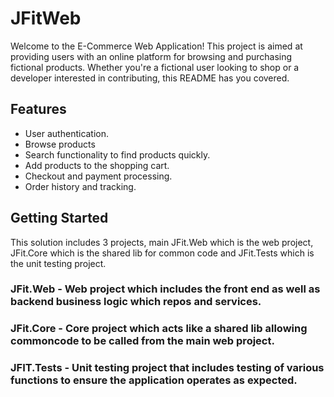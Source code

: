 # JFitWeb

Welcome to the E-Commerce Web Application! This project is aimed at providing users with an online platform for browsing 
and purchasing fictional products. Whether you're a fictional user looking to shop or a developer interested in contributing, 
this README has you covered.

## Features

- User authentication.
- Browse products
- Search functionality to find products quickly.
- Add products to the shopping cart.
- Checkout and payment processing.
- Order history and tracking.

## Getting Started

This solution includes 3 projects, main JFit.Web which is the web project, JFit.Core which is the shared lib for common code and JFit.Tests which is
the unit testing project.

### JFit.Web - Web project which includes the front end as well as backend business logic which repos and services.
### JFit.Core - Core project which acts like a shared lib allowing commoncode to be called from the main web project.
### JFIT.Tests - Unit testing project that includes testing of various functions to ensure the application operates as expected.
